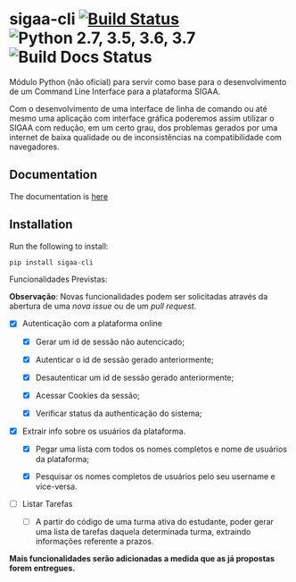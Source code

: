 # sigaa-cli [![Build Status](https://travis-ci.com/macielti/sigaa-cli.svg?branch=master)](https://travis-ci.com/macielti/sigaa-cli) ![Python 2.7, 3.5, 3.6, 3.7](https://img.shields.io/badge/python-2.7%2C%203.5%2C%203.6%2C%203.7-blue.svg) ![Build Docs Status](https://readthedocs.org/projects/sigaa-cli/badge/?version=latest)

Módulo Python (não oficial) para servir como base para o desenvolvimento de um Command Line Interface para a plataforma SIGAA.

Com o desenvolvimento de uma interface de linha de comando ou até mesmo uma aplicação com interface gráfica poderemos assim utilizar o SIGAA com redução, em um certo grau, dos problemas gerados por uma internet de baixa qualidade ou de inconsistências na compatibilidade com navegadores.

## Documentation

The documentation is [here](https://sigaa-cli.readthedocs.io)

## Installation

Run the following to install:

```python
pip install sigaa-cli
```

Funcionalidades Previstas:

**Observação**: Novas funcionalidades podem ser solicitadas através da abertura de uma *nova issue* ou de um *pull request*.

-  [x] Autenticação com a plataforma online

	- [x] Gerar um id de sessão não autencicado;

	- [x] Autenticar o id de sessão gerado anteriormente;

	- [x] Desautenticar um id de sessão gerado anteriormente;

	- [x] Acessar Cookies da sessão;
	
	- [x] Verificar status da authenticação do sistema;

- [x] Extrair info sobre os usuários da plataforma.

	- [x] Pegar uma lista com todos os nomes completos e nome de usuários da plataforma;

	- [x] Pesquisar os nomes completos de usuários pelo seu username e vice-versa.

- [ ] Listar Tarefas

	- [ ] A partir do código de uma turma ativa do estudante, poder gerar uma lista de tarefas daquela determinada turma, extraindo informações referente a prazos.

**Mais funcionalidades serão adicionadas a medida que as já propostas forem entregues.**